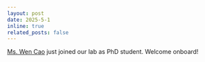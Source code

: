 ```yaml
---
layout: post
date: 2025-5-1
inline: true
related_posts: false
---
```

[Ms. Wen Cao](https://wencao2025.github.io/) just joined our lab as PhD student. Welcome onboard!

